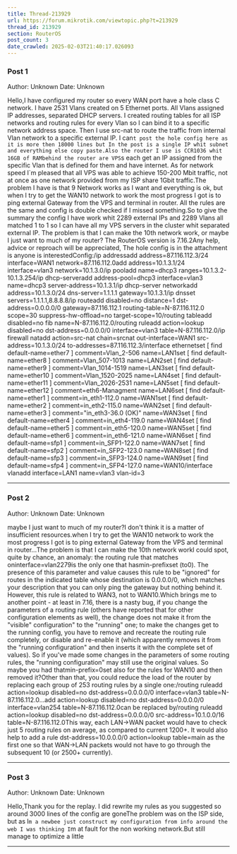 ```yaml
---
title: Thread-213929
url: https://forum.mikrotik.com/viewtopic.php?t=213929
thread_id: 213929
section: RouterOS
post_count: 3
date_crawled: 2025-02-03T21:40:17.026093
---
```


### Post 1
Author: Unknown
Date: Unknown

Hello,I have configured my router so every WAN port have a hole class C network. I have 2531 Vlans created on 5 Ethernet ports. All Vlans assigned IP addresses, separated DHCP servers. I created routing tables for all ISP networks and routing rules for every Vlan so I can bind it to a specific network address space. Then I use src-nat to route the traffic from internal Vlan network to a specific external IP. I can`t post the hole config here as it is more then 18000 lines but In the post is a single IP whit subnet and everything else copy paste.Also the router I use is CCR1036 whit 16GB of RAMbehind the router are VPS`s each get an IP assigned from the specific Vlan that is defined for them and have internet. As for network speed I`m pleased that all VPS was able to achieve 150-200 Mbit traffic, not at once as one network provided from my ISP share 1Gbit traffic.The problem I have is that 9 Network works as I want and everything is ok, but when I try to get the WAN10 network to work the most progress I got is to ping external Gateway from the VPS and terminal in router. All the rules are the same and config is double checked if I missed something.So to give the summary the config I have work whit 2289 external IPs and 2289 Vlans all matched 1 to 1 so I can have all my VPS servers in the cluster whit separated external IP. The problem is that I can make the 10th network work, or maybe I just want to much of my router? The RouterOS version is 7.16.2Any help, advice or reproach will be appreciated, The hole config is in the attachment is anyone is interestedConfig:/ip addressadd address=87.116.112.3/24 interface=WAN1 network=87.116.112.0add address=10.1.3.1/24 interface=vlan3 network=10.1.3.0/ip pooladd name=dhcp3 ranges=10.1.3.2-10.1.3.254/ip dhcp-serveradd address-pool=dhcp3 interface=vlan3 name=dhcp3 server-address=10.1.3.1/ip dhcp-server networkadd address=10.1.3.0/24 dns-server=1.1.1.1 gateway=10.1.3.1/ip dnsset servers=1.1.1.1,8.8.8.8/ip routeadd disabled=no distance=1 dst-address=0.0.0.0/0 gateway=87.116.112.1 routing-table=N-87.116.112.0 scope=30 suppress-hw-offload=no target-scope=10/routing tableadd disabled=no fib name=N-87.116.112.0/routing ruleadd action=lookup disabled=no dst-address=0.0.0.0/0 interface=vlan3 table=N-87.116.112.0/ip firewall natadd action=src-nat chain=srcnat out-interface=WAN1 src-address=10.1.3.0/24 to-addresses=87.116.112.3/interface ethernetset [ find default-name=ether7 ] comment=Vlan_2-506 name=LAN1set [ find default-name=ether8 ] comment=Vlan_507-1013 name=LAN2set [ find default-name=ether9 ] comment=Vlan_1014-1519 name=LAN3set [ find default-name=ether10 ] comment=Vlan_1520-2025 name=LAN4set [ find default-name=ether11 ] comment=Vlan_2026-2531 name=LAN5set [ find default-name=ether12 ] comment=eth6-Managment name=LAN6set [ find default-name=ether1 ] comment=in_eth1-112.0 name=WAN1set [ find default-name=ether2 ] comment=in_eth2-115.0 name=WAN2set [ find default-name=ether3 ] comment="in_eth3-36.0 (OK)" name=WAN3set [ find default-name=ether4 ] comment=in_eth4-119.0 name=WAN4set [ find default-name=ether5 ] comment=in_eth5-120.0 name=WAN5set [ find default-name=ether6 ] comment=in_eth6-121.0 name=WAN6set [ find default-name=sfp1 ] comment=in_SFP1-122.0 name=WAN7set [ find default-name=sfp2 ] comment=in_SFP2-123.0 name=WAN8set [ find default-name=sfp3 ] comment=in_SFP3-124.0 name=WAN9set [ find default-name=sfp4 ] comment=in_SFP4-127.0 name=WAN10/interface vlanadd interface=LAN1 name=vlan3 vlan-id=3

---
### Post 2
Author: Unknown
Date: Unknown

maybe I just want to much of my router?I don't think it is a matter of insufficient resources.when I try to get the WAN10 network to work the most progress I got is to ping external Gateway from the VPS and terminal in router...The problem is that I can make the 10th network workI could spot, quite by chance, an anomaly: the routing rule that matches oninterface=vlan2279is the only one that hasmin-prefixset (to0). The presence of this parameter and value causes this rule to be "ignored" for routes in the indicated table whose destination is 0.0.0.0/0, which matches your description that you can only ping the gateway but nothing behind it. However, this rule is related to WAN3, not to WAN10.Which brings me to another point - at least in 7.16, there is a nasty bug, if you change the parameters of a routing rule (others have reported that for other configuration elements as well), the change does not make it from the "visible" configuration" to the "running" one; to make the changes get to the running config, you have to remove and recreate the routing rule completely, or disable and re-enable it (which apparently removes it from the "running configuration" and then inserts it with the complete set of values). So if you've made some changes in the parameters of some routing rules, the "running configuration" may still use the original values. So maybe you had thatmin-prefix=0set also for the rules for WAN10 and then removed it?Other than that, you could reduce the load of the router by replacing each group of 253 routing rules by a single one:/routing ruleadd action=lookup disabled=no dst-address=0.0.0.0/0 interface=vlan3 table=N-87.116.112.0...add action=lookup disabled=no dst-address=0.0.0.0/0 interface=vlan254 table=N-87.116.112.0can be replaced by/routing ruleadd action=lookup disabled=no dst-address=0.0.0.0/0 src-address=10.1.0.0/16 table=N-87.116.112.0This way, each LAN->WAN packet would have to check just 5 routing rules on average, as compared to current 1200+. It would also help to add a rule dst-address=10.0.0.0/0 action=lookup table=main as the first one so that WAN->LAN packets would not have to go through the subsequent 10 (or 2500+ currently).

---
### Post 3
Author: Unknown
Date: Unknown

Hello,Thank you for the replay. I did rewrite my rules as you suggested so around 3000 lines of the config are goneThe problem was on the ISP side, but as I`m a newbee just construct my configuration from info around the web I was thinking I`m at fault for the non working network.But still manage to optimize a little

---
